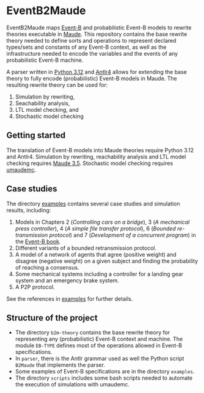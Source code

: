 # EventB2Maude

EventB2Maude maps [Event-B](http://www.event-b.org/) and probabilistic
Event-B models to  rewrite theories executable in
[Maude](http://maude.cs.illinois.edu/w/index.php/The_Maude_System). This
repository contains the base rewrite theory needed to define sorts and
operations to represent declared types/sets and constants of any Event-B
context, as well as the infrastructure needed to encode the variables and the
events of any probabilistic Event-B machine. 

A parser written in [Python 3.12](https://www.python.org/downloads/release/python-3120/) and
[Antlr4](https://pypi.org/project/antlr4-python3-runtime/) allows for extending
the base theory to fully encode (probabilistic) Event-B models in Maude.  The
resulting rewrite theory can be used for:

 1. Simulation by rewriting,
 2. Seachability analysis, 
 3. LTL model checking, and  
 4. Stochastic model checking

## Getting started

The translation of Event-B models into Maude theories require Python 3.12 and
Antlr4. Simulation by rewriting, reachability analysis and LTL model checking
requires [Maude 3.5](https://maude.cs.illinois.edu/wiki/Maude_download_and_installation).
Stochastic model checking requires
[umaudemc](https://github.com/fadoss/umaudemc).

## Case studies

The directory [examples](./examples) contains several case studies and
simulation results, including:

1. Models in Chapters 2 (*Controlling cars on a bridge*), 3 (*A mechanical
   press controller*), 4 (*A simple file transfer protocol*), 6 (*Bounded
   re-transmission protocol*) and 7 (*Development of a concurrent program*) in
   the [Event-B book](https://www.cambridge.org/core/books/modeling-in-eventb/F39FF5F1B60F0AA585718B8E6A4F9DD7). 
2. Different variants of a bounded retransmission protocol. 
3.  A model of a network of agents that agree (positive weight) and disagree
    (negative weight) on a given subject and finding the probability of
    reaching a consensus. 
4. Some mechanical systems including a  controller for a landing gear system
   and an emergency brake system.
5. A P2P protocol.

See the references in [examples](./examples) for further details. 

## Structure of the project
- The directory `b2m-theory` contains the base rewrite theory for representing
  any (probabilistic) Event-B context and machine. The module `EB-TYPE` defines
  most of the operations allowed in Event-B specifications.
- In `parser`, there is the Antlr grammar used as well the Python script
  `B2Maude` that implements the parser. 
- Some examples of Event-B specifications are in the directory `examples`.
- The directory `scripts` includes some bash scripts needed to automate the
  execution of simulations with umaudemc. 
